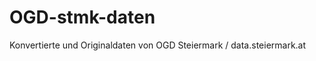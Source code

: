 OGD-stmk-daten
==============

Konvertierte und Originaldaten von OGD Steiermark / data.steiermark.at
